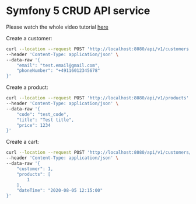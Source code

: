 # Symfony 5 CRUD API service

Please watch the whole video tutorial [here](https://www.youtube.com/watch?v=tbXpX4dAqjg)

Create a customer:

```sh
curl --location --request POST 'http://localhost:8080/api/v1/customers' \
--header 'Content-Type: application/json' \
--data-raw '{
    "email": "test.email@gmail.com",
    "phoneNumber": "+49116012345678"
}'
```

Create a product:

```sh
curl --location --request POST 'http://localhost:8080/api/v1/products' \
--header 'Content-Type: application/json' \
--data-raw '{
    "code": "test_code",
    "title": "Test title",
    "price": 1234
}'
```

Create a cart:

```sh
curl --location --request POST 'http://localhost:8080/api/v1/customers/cart' \
--header 'Content-Type: application/json' \
--data-raw '{
    "customer": 1,
    "products": [
        1
    ],
    "dateTime": "2020-08-05 12:15:00"
}'
```

